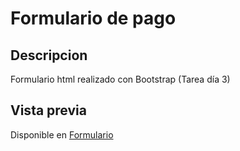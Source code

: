 # Formulario de pago

## Descripcion
Formulario html realizado con Bootstrap (Tarea día 3)

## Vista previa
Disponible en [Formulario](https://eliandrea.github.io/formulario-html/formulario-pago)
